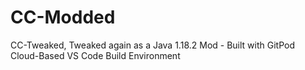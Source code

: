 # CC-Modded
CC-Tweaked, Tweaked again as a Java 1.18.2 Mod - Built with GitPod Cloud-Based VS Code Build Environment
